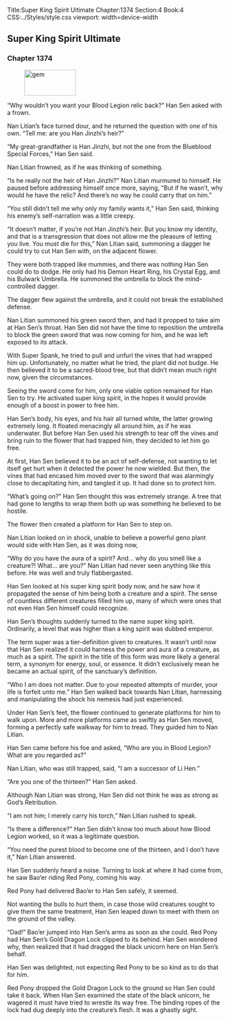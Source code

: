 Title:Super King Spirit Ultimate 
Chapter:1374 
Section:4 
Book:4 
CSS:../Styles/style.css 
viewport: width=device-width
  
## Super King Spirit Ultimate
### Chapter 1374
  
<figure>
	<img src="../Images/gem.gif" alt="gem" id="gem" width="120" height="60" />
</figure>
  

  
“Why wouldn’t you want your Blood Legion relic back?” Han Sen asked with a frown.

Nan Litian’s face turned dour, and he returned the question with one of his own. “Tell me: are you Han Jinzhi’s heir?”

“My great-grandfather is Han Jinzhi, but not the one from the Blueblood Special Forces,” Han Sen said.

Nan Litian frowned, as if he was thinking of something.

“Is he really not the heir of Han Jinzhi?” Nan Litian murmured to himself. He paused before addressing himself once more, saying, “But if he wasn’t, why would he have the relic? And there’s no way he could carry that on him.”

“You still didn’t tell me why only my family wants it,” Han Sen said, thinking his enemy’s self-narration was a little creepy.

“It doesn’t matter, if you’re not Han Jinzhi’s heir. But you know my identity, and that is a transgression that does not allow me the pleasure of letting you live. You must die for this,” Nan Litian said, summoning a dagger he could try to cut Han Sen with, on the adjacent flower.

They were both trapped like mummies, and there was nothing Han Sen could do to dodge. He only had his Demon Heart Ring, his Crystal Egg, and his Bulwark Umbrella. He summoned the umbrella to block the mind-controlled dagger.

The dagger flew against the umbrella, and it could not break the established defense.

Nan Litian summoned his green sword then, and had it propped to take aim at Han Sen’s throat. Han Sen did not have the time to reposition the umbrella to block the green sword that was now coming for him, and he was left exposed to its attack.

With Super Spank, he tried to pull and unfurl the vines that had wrapped him up. Unfortunately, no matter what he tried, the plant did not budge. He then believed it to be a sacred-blood tree, but that didn’t mean much right now, given the circumstances.

Seeing the sword come for him, only one viable option remained for Han Sen to try. He activated super king spirit, in the hopes it would provide enough of a boost in power to free him.

Han Sen’s body, his eyes, and his hair all turned white, the latter growing extremely long. It floated menacingly all around him, as if he was underwater. But before Han Sen used his strength to tear off the vines and bring ruin to the flower that had trapped him, they decided to let him go free.

At first, Han Sen believed it to be an act of self-defense, not wanting to let itself get hurt when it detected the power he now wielded. But then, the vines that had encased him moved over to the sword that was alarmingly close to decapitating him, and tangled it up. It had done so to protect him.

“What’s going on?” Han Sen thought this was extremely strange. A tree that had gone to lengths to wrap them both up was something he believed to be hostile.

The flower then created a platform for Han Sen to step on.

Nan Litian looked on in shock, unable to believe a powerful geno plant would side with Han Sen, as it was doing now,

“Why do you have the aura of a spirit? And… why do you smell like a creature?! What… are you?” Nan Litian had never seen anything like this before. He was well and truly flabbergasted.

Han Sen looked at his super king spirit body now, and he saw how it propagated the sense of him being both a creature and a spirit. The sense of countless different creatures filled him up, many of which were ones that not even Han Sen himself could recognize.

Han Sen’s thoughts suddenly turned to the name super king spirit. Ordinarily, a level that was higher than a king spirit was dubbed emperor.

The term super was a tier-definition given to creatures. It wasn’t until now that Han Sen realized it could harness the power and aura of a creature, as much as a spirit. The spirit in the title of this form was more likely a general term, a synonym for energy, soul, or essence. It didn’t exclusively mean he became an actual spirit, of the sanctuary’s definition.

“Who I am does not matter. Due to your repeated attempts of murder, your life is forfeit unto me.” Han Sen walked back towards Nan Litian, harnessing and manipulating the shock his nemesis had just experienced.

Under Han Sen’s feet, the flower continued to generate platforms for him to walk upon. More and more platforms came as swiftly as Han Sen moved, forming a perfectly safe walkway for him to tread. They guided him to Nan Litian.

Han Sen came before his foe and asked, “Who are you in Blood Legion? What are you regarded as?”

Nan Litian, who was still trapped, said, “I am a successor of Li Hen.”

“Are you one of the thirteen?” Han Sen asked.

Although Nan Litian was strong, Han Sen did not think he was as strong as God’s Retribution.

“I am not him; I merely carry his torch,” Nan Litian rushed to speak.

“Is there a difference?” Han Sen didn’t know too much about how Blood Legion worked, so it was a legitimate question.

“You need the purest blood to become one of the thirteen, and I don’t have it,” Nan Litian answered.

Han Sen suddenly heard a noise. Turning to look at where it had come from, he saw Bao’er riding Red Pony, coming his way.

Red Pony had delivered Bao’er to Han Sen safely, it seemed.

Not wanting the bulls to hurt them, in case those wild creatures sought to give them the same treatment, Han Sen leaped down to meet with them on the ground of the valley.

“Dad!” Bao’er jumped into Han Sen’s arms as soon as she could. Red Pony had Han Sen’s Gold Dragon Lock clipped to its behind. Han Sen wondered why, then realized that it had dragged the black unicorn here on Han Sen’s behalf.

Han Sen was delighted, not expecting Red Pony to be so kind as to do that for him.

Red Pony dropped the Gold Dragon Lock to the ground so Han Sen could take it back. When Han Sen examined the state of the black unicorn, he wagered it must have tried to wrestle its way free. The binding ropes of the lock had dug deeply into the creature’s flesh. It was a ghastly sight.